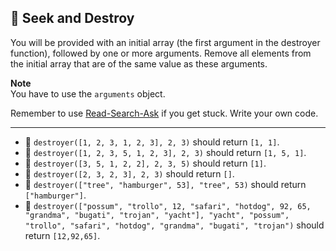 🚀 Seek and Destroy
-------------------

You will be provided with an initial array (the first argument in the destroyer function), followed by one or more arguments. Remove all elements from the initial array that are of the same value as these arguments.

**Note**  
You have to use the `arguments` object.

Remember to use [Read-Search-Ask](https://www.freecodecamp.org/forum/t/how-to-get-help-when-you-are-stuck-coding/19514) if you get stuck. Write your own code.

* * *

*   🧪 `destroyer([1, 2, 3, 1, 2, 3], 2, 3)` should return `[1, 1]`.
*   🧪 `destroyer([1, 2, 3, 5, 1, 2, 3], 2, 3)` should return `[1, 5, 1]`.
*   🧪 `destroyer([3, 5, 1, 2, 2], 2, 3, 5)` should return `[1]`.
*   🧪 `destroyer([2, 3, 2, 3], 2, 3)` should return `[]`.
*   🧪 `destroyer(["tree", "hamburger", 53], "tree", 53)` should return `["hamburger"]`.
*   🧪 `destroyer(["possum", "trollo", 12, "safari", "hotdog", 92, 65, "grandma", "bugati", "trojan", "yacht"], "yacht", "possum", "trollo", "safari", "hotdog", "grandma", "bugati", "trojan")` should return `[12,92,65]`.